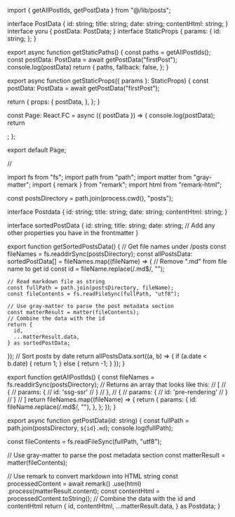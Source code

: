 import { getAllPostIds, getPostData } from "@/lib/posts";

interface PostData {
id: string;
title: string;
date: string;
contentHtml: string;
}
interface yoru {
postData: PostData;
}
interface StaticProps {
params: {
id: string;
};
}

export async function getStaticPaths() {
const paths = getAllPostIds();
const postData: PostData = await getPostData("firstPost");
console.log(postData)
return {
paths,
fallback: false,
};
}

export async function getStaticProps({ params }: StaticProps) {
const postData: PostData = await getPostData("firstPost");

return {
props: {
postData,
},
};
}

const Page: React.FC<yoru> = async ({ postData }) => {
console.log(postData);
return <div> </div>;
};

export default Page;

//

import fs from "fs";
import path from "path";
import matter from "gray-matter";
import { remark } from "remark";
import html from "remark-html";

const postsDirectory = path.join(process.cwd(), "posts");

interface Postdata {
id: string;
title: string;
date: string;
contentHtml: string;
}

interface sortedPostData {
id: string;
title: string;
date: string;
// Add any other properties you have in the frontmatter
}

export function getSortedPostsData() {
// Get file names under /posts
const fileNames = fs.readdirSync(postsDirectory);
const allPostsData: sortedPostData[] = fileNames.map((fileName) => {
// Remove ".md" from file name to get id
const id = fileName.replace(/\.md$/, "");

    // Read markdown file as string
    const fullPath = path.join(postsDirectory, fileName);
    const fileContents = fs.readFileSync(fullPath, "utf8");

    // Use gray-matter to parse the post metadata section
    const matterResult = matter(fileContents);
    // Combine the data with the id
    return {
      id,
      ...matterResult.data,
    } as sortedPostData;

});
// Sort posts by date
return allPostsData.sort((a, b) => {
if (a.date < b.date) {
return 1;
} else {
return -1;
}
});
}

export function getAllPostIds() {
const fileNames = fs.readdirSync(postsDirectory);
// Returns an array that looks like this:
// [
// {
// params: {
// id: 'ssg-ssr'
// }
// },
// {
// params: {
// id: 'pre-rendering'
// }
// }
// ]
return fileNames.map((fileName) => {
return {
params: {
id: fileName.replace(/\.md$/, ""),
},
};
});
}

export async function getPostData(id: string) {
const fullPath = path.join(postsDirectory, `${id}.md`);
console.log(fullPath);

const fileContents = fs.readFileSync(fullPath, "utf8");

// Use gray-matter to parse the post metadata section
const matterResult = matter(fileContents);

// Use remark to convert markdown into HTML string
const processedContent = await remark()
.use(html)
.process(matterResult.content);
const contentHtml = processedContent.toString();
// Combine the data with the id and contentHtml
return {
id,
contentHtml,
...matterResult.data,
} as Postdata;
}
